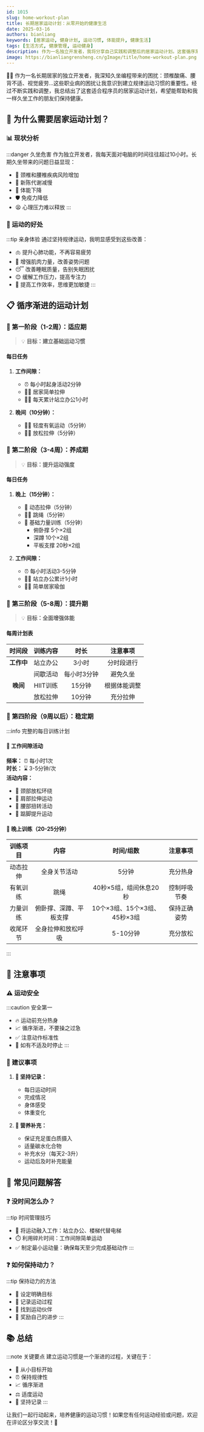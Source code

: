 ```yaml
---
id: 1015
slug: home-workout-plan
title: 长期居家运动计划：从零开始的健康生活
date: 2025-03-16
authors: bianliang
keywords: [居家运动, 健身计划, 运动习惯, 体能提升, 健康生活]
tags: [生活方式, 健康管理, 运动健身]
description: 作为一名独立开发者，我将分享自己实践和调整后的居家运动计划。这套循序渐进的方案帮助我克服了久坐带来的职业病困扰，重新找回健康与活力。
image: https://bianliangrensheng.cn/gImage/title/home-workout-plan.png
---
```


🏃‍♂️ 作为一名长期居家的独立开发者，我深知久坐编程带来的困扰：颈椎酸痛、腰背不适、视觉疲劳...这些职业病的困扰让我意识到建立规律运动习惯的重要性。经过不断实践和调整，我总结出了这套适合程序员的居家运动计划，希望能帮助和我一样久坐工作的朋友们保持健康。

<!-- truncate -->

## 🎯 为什么需要居家运动计划？

### 📊 现状分析

:::danger 久坐危害
作为独立开发者，我每天面对电脑的时间往往超过10小时。长期久坐带来的问题日益显现：
- 🦴 颈椎和腰椎疾病风险增加
- 🔄 新陈代谢减慢
- 💪 体能下降
- 🛡️ 免疫力降低
- 😫 心理压力难以释放
:::

### 💪 运动的好处

:::tip 亲身体验
通过坚持规律运动，我明显感受到这些改善：
- 🫁 提升心肺功能，不再容易疲劳
- 💪 增强肌肉力量，改善姿势问题
- 😴 改善睡眠质量，告别失眠困扰
- 😊 缓解工作压力，提高专注力
- 🧠 提高工作效率，思维更加敏捷
:::

## 📋 循序渐进的运动计划

### 🌱 第一阶段（1-2周）：适应期

> 💡 **目标：建立基础运动习惯**

#### 每日任务
1. **工作间隙：**
   - ⏰ 每小时起身活动2分钟
   - 🧘‍♂️ 居家简单拉伸
   - 🚶‍♂️ 每天累计站立办公1小时

2. **晚间（10分钟）：**
   - 🏃‍♂️ 轻度有氧运动（5分钟）
   - 🧘‍♀️ 放松拉伸（5分钟）

### 🌿 第二阶段（3-4周）：养成期

> 💡 **目标：提升运动强度**

#### 每日任务
1. **晚上（15分钟）：**
   - 🔄 动态拉伸（5分钟）
   - 🤸‍♂️ 跳绳（5分钟）
   - 💪 基础力量训练（5分钟）
     * 俯卧撑 5个×2组
     * 深蹲 10个×2组
     * 平板支撑 20秒×2组

2. **工作间隙：**
   - ⏰ 每小时活动3-5分钟
   - 🚶‍♂️ 站立办公累计1小时
   - 🧘‍♀️ 简单居家瑜伽

### 🌳 第三阶段（5-8周）：提升期

> 💡 **目标：全面增强体能**

#### 每周计划表

| 时间段 | 训练内容 | 时长 | 注意事项 |
|:-------:|:---------:|:------:|:---------:|
| **工作中** | 站立办公 | 3小时 | 分时段进行 |
| | 间歇活动 | 每小时3分钟 | 避免久坐 |
| **晚间** | HIIT训练 | 15分钟 | 根据体能调整 |
| | 放松拉伸 | 10分钟 | 充分拉伸 |

### 🎋 第四阶段（9周以后）：稳定期

:::info 完整的每日训练计划
#### 💼 工作间隙活动
**频率：** ⏰ 每小时1次  
**时长：** ⌛ 3-5分钟/次  
**活动内容：**
- 🔄 颈部放松环绕
- 💪 肩部拉伸运动
- 🌊 腰部扭转活动
- 🦶 踮脚提升运动

#### 🌙 晚上训练（20-25分钟）
| 训练项目 | 内容 | 时间/组数 | 注意事项 |
|:-------:|:----:|:---------:|:--------:|
| 动态拉伸 | 全身关节活动 | 5分钟 | 充分热身 |
| 有氧训练 | 跳绳 | 40秒×5组，组间休息20秒 | 控制呼吸节奏 |
| 力量训练 | 俯卧撑、深蹲、平板支撑 | 10个×3组、15个×3组、45秒×3组 | 保持正确姿势 |
| 收尾环节 | 全身拉伸和放松呼吸 | 5-10分钟 | 充分放松 |
:::

## 📝 注意事项

### ⚠️ 运动安全
:::caution 安全第一
- 🔥 运动前充分热身
- 📈 循序渐进，不要操之过急
- ✅ 注意动作标准性
- 🛑 如有不适及时停止
:::

### 🎯 建议事项
1. **📝 坚持记录：**
   - 每日运动时间
   - 完成情况
   - 身体感受
   - 体重变化

2. **🥗 营养补充：**
   - 保证充足蛋白质摄入
   - 适量碳水化合物
   - 补充水分（每天2-3升）
   - 运动后及时补充能量

## 🌟 常见问题解答

### ❓ 没时间怎么办？
:::tip 时间管理技巧
- 🔄 将运动融入工作：站立办公、楼梯代替电梯
- ⏱️ 利用碎片时间：工作间隙简单运动
- ✅ 制定最小运动量：确保每天至少完成基础动作
:::

### ❓ 如何保持动力？
:::tip 保持动力的方法
- 🎯 设定明确目标
- 📝 记录运动过程
- 👥 找到运动伙伴
- 🎁 奖励自己的进步
:::

## 📚 总结

:::note 关键要点
建立运动习惯是一个渐进的过程，关键在于：
- 🌱 从小目标开始
- ⏰ 保持规律性
- 📈 循序渐进
- ⚖️ 适度运动
- 📝 坚持记录
:::

让我们一起行动起来，培养健康的运动习惯！如果您有任何运动经验或问题，欢迎在评论区分享交流！👋
